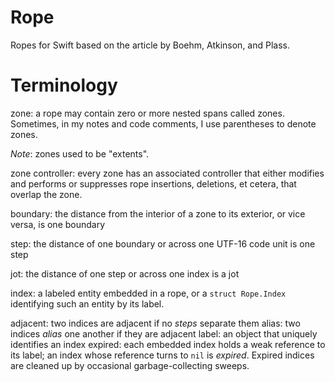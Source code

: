 # Rope

Ropes for Swift based on the article by Boehm, Atkinson, and Plass.

# Terminology

zone: a rope may contain zero or more nested spans called zones.
  Sometimes, in my notes and code comments, I use parentheses to denote
  zones.

  *Note*: zones used to be "extents".

  zone controller: every zone has an associated controller that either
    modifies and performs or suppresses rope insertions, deletions, et
    cetera, that overlap the zone.

boundary: the distance from the interior of a zone to its exterior, or
    vice versa, is one boundary

step: the distance of one boundary or across one UTF-16 code unit is one
    step

jot: the distance of one step or across one index is a jot

index: a labeled entity embedded in a rope, or a `struct Rope.Index`
  identifying such an entity by its label.

  adjacent: two indices are adjacent if no *steps* separate them
  alias: two indices *alias* one another if they are adjacent
  label: an object that uniquely identifies an index
  expired: each embedded index holds a weak reference to its label; an
    index whose reference turns to `nil` is *expired*.  Expired indices
    are cleaned up by occasional garbage-collecting sweeps.
